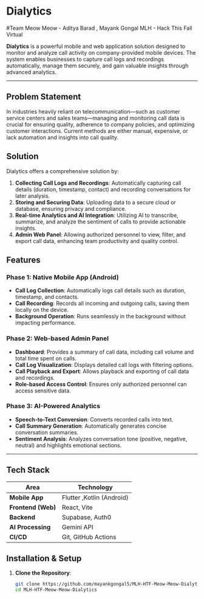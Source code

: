 # Dialytics
#Team Meow Meow - Aditya Barad , Mayank Gongal 
MLH - Hack This Fall Virtual

**Dialytics** is a powerful mobile and web application solution designed to monitor and analyze call activity on company-provided mobile devices. The system enables businesses to capture call logs and recordings automatically, manage them securely, and gain valuable insights through advanced analytics.

---

## Problem Statement

In industries heavily reliant on telecommunication—such as customer service centers and sales teams—managing and monitoring call data is crucial for ensuring quality, adherence to company policies, and optimizing customer interactions. Current methods are either manual, expensive, or lack automation and insights into call quality. 

## Solution

Dialytics offers a comprehensive solution by:
1. **Collecting Call Logs and Recordings**: Automatically capturing call details (duration, timestamp, contact) and recording conversations for later analysis.
2. **Storing and Securing Data**: Uploading data to a secure cloud or database, ensuring privacy and compliance.
3. **Real-time Analytics and AI Integration**: Utilizing AI to transcribe, summarize, and analyze the sentiment of calls to provide actionable insights.
4. **Admin Web Panel**: Allowing authorized personnel to view, filter, and export call data, enhancing team productivity and quality control.

## Features

### Phase 1: Native Mobile App (Android)
- **Call Log Collection**: Automatically logs call details such as duration, timestamp, and contacts.
- **Call Recording**: Records all incoming and outgoing calls, saving them locally on the device.
- **Background Operation**: Runs seamlessly in the background without impacting performance.

### Phase 2: Web-based Admin Panel
- **Dashboard**: Provides a summary of call data, including call volume and total time spent on calls.
- **Call Log Visualization**: Displays detailed call logs with filtering options.
- **Call Playback and Export**: Allows playback and exporting of call data and recordings.
- **Role-based Access Control**: Ensures only authorized personnel can access sensitive data.

### Phase 3: AI-Powered Analytics
- **Speech-to-Text Conversion**: Converts recorded calls into text.
- **Call Summary Generation**: Automatically generates concise conversation summaries.
- **Sentiment Analysis**: Analyzes conversation tone (positive, negative, neutral) and highlights emotional sections.

---

## Tech Stack

| Area               | Technology                          |
|--------------------|-------------------------------------|
| **Mobile App**     | Flutter ,Kotlin (Android)           |
| **Frontend (Web)** | React, Vite                         |
| **Backend**        | Supabase, Auth0                     |
| **AI Processing**  | Gemini API                          |
| **CI/CD**          | Git, GitHub Actions                 |


## Installation & Setup

1. **Clone the Repository**:
   ```bash
   git clone https://github.com/mayankgongal5/MLH-HTF-Meow-Meow-Dialytics
   cd MLH-HTF-Meow-Meow-Dialytics
